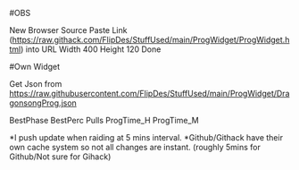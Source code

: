 #OBS

New Browser Source
Paste Link (https://raw.githack.com/FlipDes/StuffUsed/main/ProgWidget/ProgWidget.html) into URL 
Width 400
Height 120
Done

#Own Widget

Get Json from https://raw.githubusercontent.com/FlipDes/StuffUsed/main/ProgWidget/DragonsongProg.json

BestPhase
BestPerc 
Pulls
ProgTime_H
ProgTime_M

*I push update when raiding at 5 mins interval.
*Github/Githack have their own cache system so not all changes are instant. (roughly 5mins for Github/Not sure for Gihack)
